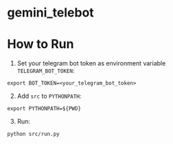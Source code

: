 # gemini_telebot
# How to Run
1. Set your telegram bot token as environment variable `TELEGRAM_BOT_TOKEN`:
```
export BOT_TOKEN=<your_telegram_bot_token>
```

2. Add `src` to `PYTHONPATH`:
```
export PYTHONPATH=${PWD}
```

3. Run:
```
python src/run.py
